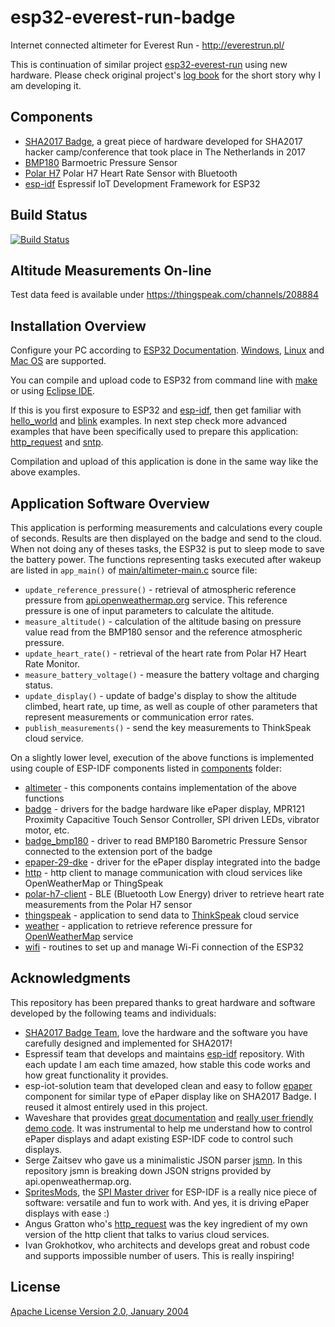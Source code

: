 # esp32-everest-run-badge

Internet connected altimeter for Everest Run - http://everestrun.pl/

This is continuation of similar project [esp32-everest-run](https://github.com/krzychb/esp32-everest-run) using new hardware. Please check original project's [log book](https://github.com/krzychb/esp32-everest-run/blob/master/log-book.md) for the short story why I am developing it.

## Components

* [SHA2017 Badge](https://twitter.com/sha2017badge), a great piece of hardware developed for SHA2017 hacker camp/conference that took place in The Netherlands in 2017
* [BMP180](https://www.bosch-sensortec.com/bst/products/all_products/bmp180) Barmoetric Pressure Sensor
* [Polar H7](http://www.trustedreviews.com/reviews/polar-h7-heart-rate-sensor) Polar H7 Heart Rate Sensor with Bluetooth
* [esp-idf](https://github.com/espressif/esp-idf) Espressif IoT Development Framework for ESP32

## Build Status

[![Build Status](https://travis-ci.org/krzychb/esp32-everest-run-badge.svg?branch=master)](https://travis-ci.org/krzychb/esp32-everest-run-badge)

## Altitude Measurements On-line

Test data feed is available under https://thingspeak.com/channels/208884

## Installation Overview

Configure your PC according to [ESP32 Documentation](http://esp-idf.readthedocs.io/en/latest/?badge=latest). [Windows](http://esp-idf.readthedocs.io/en/latest/get-started/windows-setup.html), [Linux](http://esp-idf.readthedocs.io/en/latest/get-started/linux-setup.html) and [Mac OS](http://esp-idf.readthedocs.io/en/latest/get-started/macos-setup.html) are supported.

You can compile and upload code to ESP32 from command line with [make](http://esp-idf.readthedocs.io/en/latest/get-started/make-project.html) or using [Eclipse IDE](http://esp-idf.readthedocs.io/en/latest/get-started/eclipse-setup.html).

If this is you first exposure to ESP32 and [esp-idf](https://github.com/espressif/esp-idf), then get familiar with [hello_world](https://github.com/espressif/esp-idf/tree/master/examples/get-started/hello_world) and [blink](https://github.com/espressif/esp-idf/tree/master/examples/get-started/blink) examples. In next step check more advanced examples that have been specifically used to prepare this application: [http_request](https://github.com/espressif/esp-idf/tree/master/examples/protocols/http_request) and [sntp](https://github.com/espressif/esp-idf/tree/master/examples/protocols/sntp).

Compilation and upload of this application is done in the same way like the above examples.

## Application Software Overview

This application is performing measurements and calculations every couple of seconds. Results are then displayed on the badge and send to the cloud. When not doing any of theses tasks, the ESP32 is put to sleep mode to save the battery power. The functions representing tasks executed after wakeup are listed in `app_main()` of [main/altimeter-main.c](main/altimeter-main.c) source file:

* `update_reference_pressure()` - retrieval of atmospheric reference pressure from [api.openweathermap.org](http://openweathermap.org/api) service. This reference pressure is one of input parameters to calculate the altitude.
* `measure_altitude()` - calculation of the altitude basing on pressure value read from the BMP180 sensor and the reference atmospheric pressure.
* `update_heart_rate()` - retrieval of the heart rate from Polar H7 Heart Rate Monitor.
* `measure_battery_voltage()` - measure the battery voltage and charging status.
* `update_display()` - update of badge's display to show the altitude climbed, heart rate, up time, as well as couple of other parameters that represent measurements or communication error rates.
* `publish_measurements()` - send the key measurements to ThinkSpeak cloud service.

On a slightly lower level, execution of the above functions is implemented using couple of ESP-IDF components listed in [components](components) folder:

* [altimeter](components/altimeter) - this components contains implementation of the above functions
* [badge](components/badge) - drivers for the badge hardware like ePaper display, MPR121 Proximity Capacitive Touch
Sensor Controller, SPI driven LEDs, vibrator motor, etc.
* [badge_bmp180](components/badge_bmp180) - driver to read BMP180 Barometric Pressure Sensor connected to the extension port of the badge
* [epaper-29-dke](components/epaper-29-dke) - driver for the ePaper display integrated into the badge
* [http](components/http) - http client to manage communication with cloud services like OpenWeatherMap or ThingSpeak
* [polar-h7-client](components/polar-h7-client) - BLE (Bluetooth Low Energy) driver to retrieve heart rate measurements from the Polar H7 sensor
* [thingspeak](components/thingspeak) - application to send data to [ThinkSpeak](https://thingspeak.com/channels/208884) cloud service
* [weather](components/weather) - application to retrieve reference pressure for [OpenWeatherMap](http://openweathermap.org/api) service
* [wifi](components/wifi) - routines to set up and manage Wi-Fi connection of the ESP32

## Acknowledgments

This repository has been prepared thanks to great hardware and software developed by the following teams and individuals:

* [SHA2017 Badge Team](https://twitter.com/sha2017badge), love the hardware and the software you have carefully designed and implemented for SHA2017!
* Espressif team that develops and maintains [esp-idf](https://github.com/espressif/esp-idf)  repository. With each update I am each time amazed, how stable this code works and how great functionality it provides.
* esp-iot-solution team that developed clean and easy to follow [epaper](https://github.com/espressif/esp-iot-solution/tree/master/components/spi_devices/epaper/test) component for similar type of ePaper display like on SHA2017 Badge. I reused it almost entirely used in this project.
* Waveshare that provides [great documentation](https://www.waveshare.com/wiki/2.9inch_e-Paper_Module) and [really user friendly demo code](https://www.waveshare.com/wiki/File:2.9inch_e-Paper_Module_code.7z). It was instrumental to help me understand how to control ePaper displays and adapt existing ESP-IDF code to control such displays.
* Serge Zaitsev who gave us a minimalistic JSON parser [jsmn](https://github.com/zserge/jsmn). In this repository jsmn is breaking down JSON strigns provided by api.openweathermap.org.
* [SpritesMods](http://spritesmods.com/), the [SPI Master driver](https://esp-idf.readthedocs.io/en/latest/api-reference/peripherals/spi_master.html) for ESP-IDF is a really nice piece of software:  versatile and fun to work with. And yes, it is driving ePaper displays with ease :) 
* Angus Gratton who's [http_request](https://github.com/espressif/esp-idf/tree/master/examples/protocols/http_request) was the key ingredient of my own version of the http client that talks to varius cloud services.
* Ivan Grokhotkov, who architects and develops great and robust code and supports impossible number of users. This is really inspiring!

## License

[Apache License Version 2.0, January 2004](LICENSE)